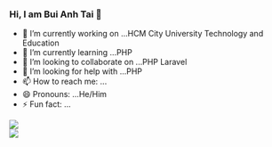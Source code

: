 ### Hi, I am Bui Anh Tai 👋

<!--
**buianhtai1205/buianhtai1205** is a ✨ _special_ ✨ repository because its `README.md` (this file) appears on your GitHub profile.

Here are some ideas to get you started:
-->
- 🔭 I’m currently working on ...HCM City University Technology and Education
- 🌱 I’m currently learning ...PHP
- 👯 I’m looking to collaborate on ...PHP Laravel
- 🤔 I’m looking for help with ...PHP
- 📫 How to reach me: ...
- 😄 Pronouns: ...He/Him
- ⚡ Fun fact: ...


<img src="https://github-readme-stats.vercel.app/api?username=buianhtai1205&show_icons=true&theme=algolia&hide=contribs,prs" >
<br>
<img src="https://github-readme-stats.vercel.app/api/top-langs/?username=buianhtai1205&layout=compact" >

<!--START_SECTION:waka-->
<!--END_SECTION:waka-->

